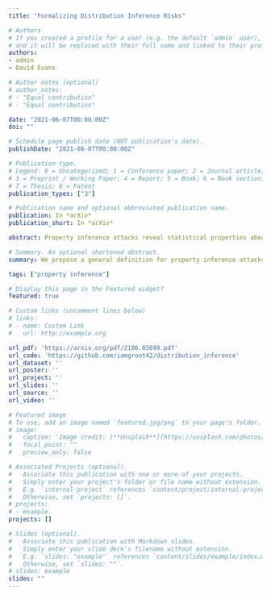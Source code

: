 ```yaml
---
title: "Formalizing Distribution Inference Risks"

# Authors
# If you created a profile for a user (e.g. the default `admin` user), write the username (folder name) here 
# and it will be replaced with their full name and linked to their profile.
authors:
- admin
- David Evans

# Author notes (optional)
# author_notes:
# - "Equal contribution"
# - "Equal contribution"

date: "2021-06-07T00:00:00Z"
doi: ""

# Schedule page publish date (NOT publication's date).
publishDate: "2021-06-07T00:00:00Z"

# Publication type.
# Legend: 0 = Uncategorized; 1 = Conference paper; 2 = Journal article;
# 3 = Preprint / Working Paper; 4 = Report; 5 = Book; 6 = Book section;
# 7 = Thesis; 8 = Patent
publication_types: ["3"]

# Publication name and optional abbreviated publication name.
publication: In *arXiv*
publication_short: In *arXiv*

abstract: Property inference attacks reveal statistical properties about a training set but are difficult to distinguish from the primary purposes of statistical machine learning, which is to produce models that capture statistical properties about a distribution. Motivated by Yeom et al.’s membership inference framework, we propose a formal and generic definition of property inference attacks. The proposed notion describes attacks that can distinguish between possible training distributions, extending beyond previous property inference attacks that infer the ratio of a particular type of data in the training data set. In this paper, we show how our definition captures previous property inference attacks as well as a new attack that reveals the average degree of nodes of a training graph and report on experiments giving insight into the potential risks of property inference attacks.

# Summary. An optional shortened abstract.
summary: We propose a general definition for property inference attacks that supports arbitrary properties. Experiments reveal how similar distributions can have starkly different attack success rates, and simple attacks can yield non-trivial accuracy.

tags: ["property inference"]

# Display this page in the Featured widget?
featured: true

# Custom links (uncomment lines below)
# links:
# - name: Custom Link
#   url: http://example.org

url_pdf: 'https://arxiv.org/pdf/2106.03699.pdf'
url_code: 'https://github.com/iamgroot42/distribution_inference'
url_dataset: ''
url_poster: ''
url_project: ''
url_slides: ''
url_source: ''
url_video: ''

# Featured image
# To use, add an image named `featured.jpg/png` to your page's folder. 
# image:
#   caption: 'Image credit: [**Unsplash**](https://unsplash.com/photos/pLCdAaMFLTE)'
#   focal_point: ""
#   preview_only: false

# Associated Projects (optional).
#   Associate this publication with one or more of your projects.
#   Simply enter your project's folder or file name without extension.
#   E.g. `internal-project` references `content/project/internal-project/index.md`.
#   Otherwise, set `projects: []`.
# projects:
# - example
projects: []

# Slides (optional).
#   Associate this publication with Markdown slides.
#   Simply enter your slide deck's filename without extension.
#   E.g. `slides: "example"` references `content/slides/example/index.md`.
#   Otherwise, set `slides: ""`.
# slides: example
slides: ""
---
```


<!-- {{% callout note %}}
Click the *Cite* button above to demo the feature to enable visitors to import publication metadata into their reference management software.
{{% /callout %}}

{{% callout note %}}
Create your slides in Markdown - click the *Slides* button to check out the example.
{{% /callout %}}

Supplementary notes can be added here, including [code, math, and images](https://wowchemy.com/docs/writing-markdown-latex/). -->
